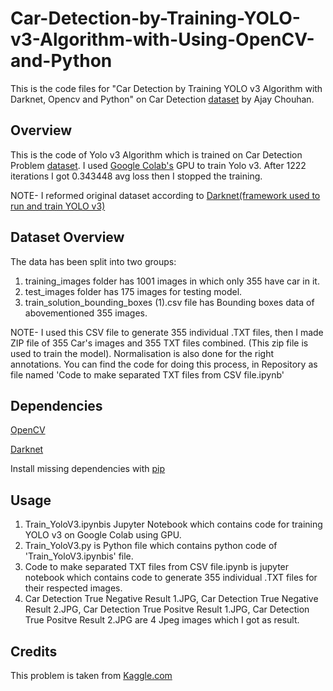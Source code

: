 # Car-Detection-by-Training-YOLO-v3-Algorithm-with-Using-OpenCV-and-Python

This is the code files for "Car Detection by Training YOLO v3 Algorithm with Darknet, Opencv and Python" on Car Detection [dataset](https://www.kaggle.com/sshikamaru/car-object-detection) by Ajay Chouhan.

## Overview

This is the code of Yolo v3 Algorithm which is trained on Car Detection Problem [dataset](https://www.kaggle.com/sshikamaru/car-object-detection). I used [Google Colab's](https://colab.research.google.com/notebooks/intro.ipynb#recent=true) GPU to train Yolo v3. After 1222 iterations I got 0.343448 avg loss then I stopped the training.

NOTE- I reformed original dataset according to [Darknet(framework used to run and train YOLO v3)](https://pjreddie.com/darknet/yolo/) 


## Dataset Overview
The data has been split into two groups:
1. training_images folder has 1001 images in which only 355 have car in it.
2. test_images folder has 175 images for testing model.
3. train_solution_bounding_boxes (1).csv file has Bounding boxes data of abovementioned 355 images.

NOTE- I used this CSV file to generate 355 individual .TXT files, then I made ZIP file of 355 Car's images and 355 TXT files combined. (This zip file is used to train the model). Normalisation is also done for the right annotations.
You can find the code for doing this process, in Repository as file named 'Code to make separated TXT files from CSV file.ipynb'

## Dependencies

[OpenCV](https://opencv.org/)

[Darknet](https://pjreddie.com/darknet/yolo/)

Install missing dependencies with [pip](https://pip.pypa.io/en/stable/)

## Usage
1. Train_YoloV3.ipynbis Jupyter Notebook which contains code for training YOLO v3 on Google Colab using GPU.
2. Train_YoloV3.py is Python file which contains python code of 'Train_YoloV3.ipynbis' file.
3. Code to make separated TXT files from CSV file.ipynb is jupyter notebook which contains code  to generate 355 individual .TXT files for their respected images. 
4. Car Detection True Negative Result 1.JPG, Car Detection True Negative Result 2.JPG, Car Detection True Positve Result 1.JPG, Car Detection True Positve Result 2.JPG are 4 Jpeg images which I got as result.

## Credits
This problem is taken from [Kaggle.com](https://www.kaggle.com/sshikamaru/car-object-detection)
